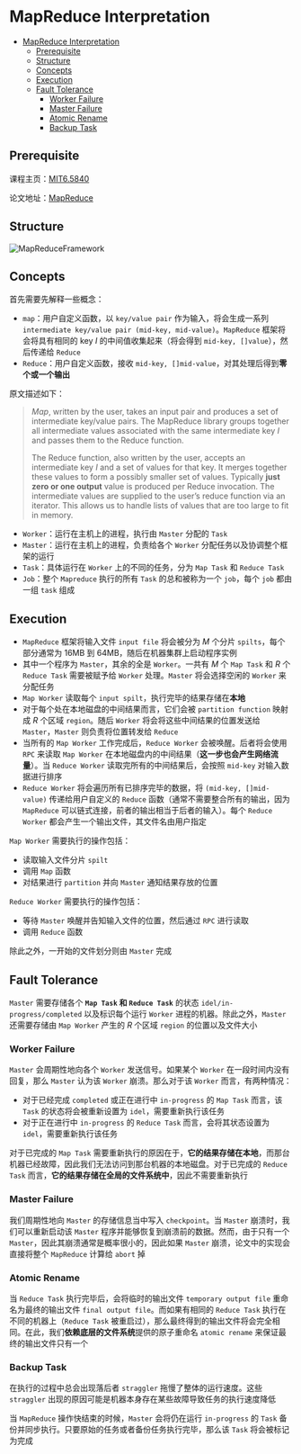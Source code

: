 # MapReduce Interpretation 

- [MapReduce Interpretation](#mapreduce-interpretation)
  - [Prerequisite](#prerequisite)
  - [Structure](#structure)
  - [Concepts](#concepts)
  - [Execution](#execution)
  - [Fault Tolerance](#fault-tolerance)
    - [Worker Failure](#worker-failure)
    - [Master Failure](#master-failure)
    - [Atomic Rename](#atomic-rename)
    - [Backup Task](#backup-task)

## Prerequisite

课程主页：[MIT6.5840](https://pdos.csail.mit.edu/6.824/schedule.html)

论文地址：[MapReduce](https://pdos.csail.mit.edu/6.824/papers/mapreduce.pdf)

## Structure

![MapReduceFramework](../img/MapReduceFramework.png)

## Concepts

首先需要先解释一些概念：

- `map`：用户自定义函数，以 `key/value pair` 作为输入，将会生成一系列 `intermediate key/value pair (mid-key, mid-value)`。`MapReduce` 框架将会将具有相同的 $\text{key}\ I$ 的中间值收集起来（将会得到 `mid-key, []value`），然后传递给 `Reduce`
- `Reduce`：用户自定义函数，接收 `mid-key, []mid-value`，对其处理后得到**零个或一个输出**

原文描述如下：

> *Map*, written by the user, takes an input pair and produces a set of intermediate key/value pairs. The MapReduce library groups together all intermediate values associated with the same intermediate key $I$ and passes them to the Reduce function.
> 
> The Reduce function, also written by the user, accepts an intermediate key $I$ and a set of values for that key. It merges together these values to form a possibly smaller set of values. Typically **just zero or one output** value is produced per Reduce invocation. The intermediate values are supplied to the user’s reduce function via an iterator. This allows us to handle lists of values that are too large to fit in memory.

- `Worker`：运行在主机上的进程，执行由 `Master` 分配的 `Task`
- `Master`：运行在主机上的进程，负责给各个 `Worker` 分配任务以及协调整个框架的运行
- `Task`：具体运行在 `Worker` 上的不同的任务，分为 `Map Task` 和 `Reduce Task`
- `Job`：整个 `Mapreduce` 执行的所有 `Task` 的总和被称为一个 `job`，每个 `job` 都由一组 `task` 组成

## Execution

- `MapReduce` 框架将输入文件 `input file` 将会被分为 $M$ 个分片 `spilts`，每个部分通常为 $\text{16MB}$ 到 $\text{64MB}$，随后在机器集群上启动程序实例
- 其中一个程序为 `Master`，其余的全是 `Worker`。一共有 $M$ 个 `Map Task` 和 $R$ 个 `Reduce Task` 需要被赋予给 `Worker` 处理。`Master` 将会选择空闲的 `Worker` 来分配任务
- `Map Worker` 读取每个 `input spilt`，执行完毕的结果存储在**本地**
- 对于每个处在本地磁盘的中间结果而言，它们会被 `partition function` 映射成 $R$ 个区域 `region`。随后 `Worker` 将会将这些中间结果的位置发送给 `Master`，`Master` 则负责将位置转发给 `Reduce`
- 当所有的 `Map Worker` 工作完成后，`Reduce Worker` 会被唤醒。后者将会使用 `RPC` 来读取 `Map Worker` 在本地磁盘内的中间结果（**这一步也会产生网络流量**）。当 `Reduce Worker` 读取完所有的中间结果后，会按照 `mid-key` 对输入数据进行排序
- `Reduce Worker` 将会遍历所有已排序完毕的数据，将 `(mid-key, []mid-value)` 传递给用户自定义的 `Reduce` 函数（通常不需要整合所有的输出，因为 `MapReduce` 可以链式连接，前者的输出相当于后者的输入）。每个 `Reduce Worker` 都会产生一个输出文件，其文件名由用户指定

`Map Worker` 需要执行的操作包括：
- 读取输入文件分片 `spilt`
- 调用 `Map` 函数
- 对结果进行 `partition` 并向 `Master` 通知结果存放的位置

`Reduce Worker` 需要执行的操作包括：
- 等待 `Master` 唤醒并告知输入文件的位置，然后通过 `RPC` 进行读取
- 调用 `Reduce` 函数

除此之外，一开始的文件划分则由 `Master` 完成

## Fault Tolerance

`Master` 需要存储各个 **`Map Task` 和 `Reduce Task`** 的状态 `idel/in-progress/completed` 以及标识每个运行 `Worker` 进程的机器。除此之外，`Master` 还需要存储由 `Map Worker` 产生的 $R$ 个区域 `region` 的位置以及文件大小

### Worker Failure

`Master` 会周期性地向各个 `Worker` 发送信号。如果某个 `Worker` 在一段时间内没有回复，那么 `Master` 认为该 `Worker` 崩溃。那么对于该 `Worker` 而言，有两种情况：

- 对于已经完成 `completed` 或正在进行中 `in-progress` 的 `Map Task` 而言，该 `Task` 的状态将会被重新设置为 `idel`，需要重新执行该任务
- 对于正在进行中 `in-progress` 的 `Reduce Task` 而言，会将其状态设置为 `idel`，需要重新执行该任务

对于已完成的 `Map Task` 需要重新执行的原因在于，**它的结果存储在本地**，而那台机器已经故障，因此我们无法访问到那台机器的本地磁盘。对于已完成的 `Reduce Task` 而言，**它的结果存储在全局的文件系统中**，因此不需要重新执行

### Master Failure

我们周期性地向 `Master` 的存储信息当中写入 `checkpoint`。当 `Master` 崩溃时，我们可以重新启动该 `Master` 程序并能够恢复到崩溃前的数据。然而，由于只有一个 `Master`，因此其崩溃通常是概率很小的，因此如果 `Master` 崩溃，论文中的实现会直接将整个 `MapReduce` 计算给 `abort` 掉

### Atomic Rename

当 `Reduce Task` 执行完毕后，会将临时的输出文件 `temporary output file` 重命名为最终的输出文件 `final output file`。而如果有相同的 `Reduce Task` 执行在不同的机器上（`Reduce Task` 被重启过），那么最终得到的输出文件将会完全相同。在此，我们**依赖底层的文件系统**提供的原子重命名 `atomic rename` 来保证最终的输出文件只有一个

### Backup Task

在执行的过程中总会出现落后者 `straggler` 拖慢了整体的运行速度。这些 `straggler` 出现的原因可能是机器本身存在某些故障导致任务的执行速度降低

当 `MapReduce` 操作快结束的时候，`Master` 会将仍在运行 `in-progress` 的 `Task` 备份并同步执行。只要原始的任务或者备份任务执行完毕，那么该 `Task` 将会被标记为完成
